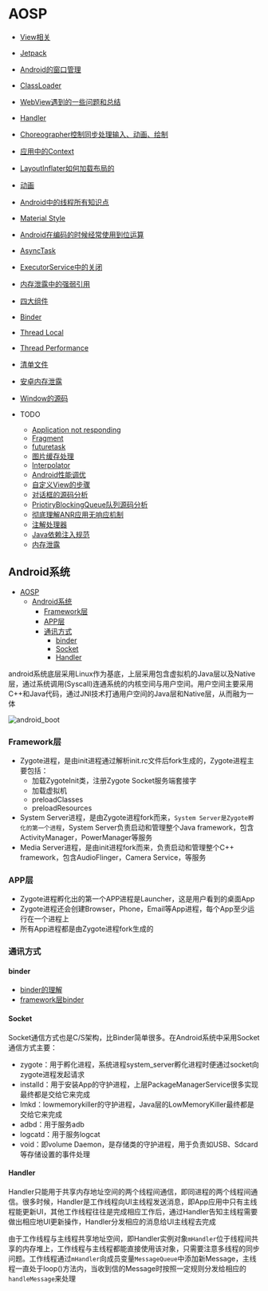 # AOSP

- [View相关](view/README.md)
- [Jetpack](jetpack/README.md)
- [Android的窗口管理](manager/README.md)
- [ClassLoader](classloader.md)
- [WebView遇到的一些问题和总结](webView.md)
- [Handler](handler.md)
- [Choreographer控制同步处理输入、动画、绘制](choreographer.md)
- [应用中的Context](context.md)
- [LayoutInflater如何加载布局的](layoutinflater.md)
- [动画](animation.md)
- [Android中的线程所有知识点](android_thread.md)
- [Material Style](color_resource.md)
- [Android在编码的时候经常使用到位运算](androidbit.md)
- [AsyncTask](asynctask.md)
- [ExecutorService中的关闭](executorservice.md)
- [内存泄露中的强弱引用](memory.md)
- [四大组件](component/README.md)
- [Binder](binder.md)
- [Thread Local](threadlocal.md)
- [Thread Performance](thread_performance.md)
- [清单文件](manifest.md)
- [安卓内存泄露](memoryleak.md)
- [Window的源码](window.md)

- TODO
  - [Application not responding](applicationnotresponding.md)
  - [Fragment](fragment.md)
  - [futuretask](futuretask.md)
  - [图片缓存处理](image.md)
  - [Interpolator](Interpolator.md)
  - [Android性能调优](performance.md)
  - [自定义View的步骤](customView.md)
  - [对话框的源码分析](dialog.md)
  - [PriotiryBlockingQueue队列源码分析](priotiryblockingqueue.md)
  - [彻底理解ANR应用无响应机制](彻底理解安卓应用无响应机制.md)
  - [注解处理器](annotationprocessingtools.md)
  - [Java依赖注入规范](JSR330.md)
  - [内存泄露](memoryleak.md)

## Android系统

<!-- TOC -->

- [AOSP](#aosp)
  - [Android系统](#android%E7%B3%BB%E7%BB%9F)
    - [Framework层](#framework%E5%B1%82)
    - [APP层](#app%E5%B1%82)
    - [通讯方式](#%E9%80%9A%E8%AE%AF%E6%96%B9%E5%BC%8F)
      - [binder](#binder)
      - [Socket](#socket)
      - [Handler](#handler)

<!-- /TOC -->

android系统底层采用Linux作为基底，上层采用包含虚拟机的Java层以及Native层，通过系统调用(Syscall)连通系统的内核空间与用户空间。用户空间主要采用C++和Java代码，通过JNI技术打通用户空间的Java层和Native层，从而融为一体

![android_boot](/img/android-boot.jpg)

### Framework层

- Zygote进程，是由init进程通过解析init.rc文件后fork生成的，Zygote进程主要包括：
  - 加载ZygoteInit类，注册Zygote Socket服务端套接字
  - 加载虚拟机
  - preloadClasses
  - preloadResources
- System Server进程，是由Zygote进程fork而来，`System Server是Zygote孵化的第一个进程`，System Server负责启动和管理整个Java framework，包含ActivityManager，PowerManager等服务
- Media Server进程，是由init进程fork而来，负责启动和管理整个C++ framework，包含AudioFlinger，Camera Service，等服务

### APP层

- Zygote进程孵化出的第一个APP进程是Launcher，这是用户看到的桌面App
- Zygote进程还会创建Browser，Phone，Email等App进程，每个App至少运行在一个进程上
- 所有App进程都是由Zygote进程fork生成的

### 通讯方式

#### binder

- [binder的理解](binder.md)
- [framework层binder](framework层binder.md)

#### Socket

Socket通信方式也是C/S架构，比Binder简单很多。在Android系统中采用Socket通信方式主要：

- zygote：用于孵化进程，系统进程system_server孵化进程时便通过socket向zygote进程发起请求
- installd：用于安装App的守护进程，上层PackageManagerService很多实现最终都是交给它来完成
- lmkd：lowmemorykiller的守护进程，Java层的LowMemoryKiller最终都是交给它来完成
- adbd：用于服务adb
- logcatd：用于服务logcat
- void：即volume Daemon，是存储类的守护进程，用于负责如USB、Sdcard等存储设置的事件处理

#### Handler

Handler只能用于共享内存地址空间的两个线程间通信，即同进程的两个线程间通信。很多时候，Handler是工作线程向UI主线程发送消息，即App应用中只有主线程能更新UI，其他工作线程往往是完成相应工作后，通过Handler告知主线程需要做出相应地UI更新操作，Handler分发相应的消息给UI主线程去完成

由于工作线程与主线程共享地址空间，即Handler实例对象`mHandler`位于线程间共享的内存堆上，工作线程与主线程都能直接使用该对象，只需要注意多线程的同步问题。工作线程通过`mHandler`向成员变量`MessageQueue`中添加新Message，主线程一直处于loop()方法内，当收到信的Message时按照一定规则分发给相应的`handleMessage`来处理
